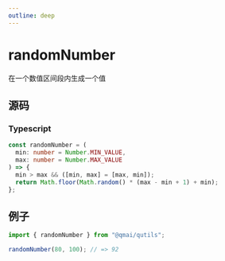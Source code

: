 ```yaml
---
outline: deep
---
```


# randomNumber

在一个数值区间段内生成一个值

## 源码

### Typescript

```typescript
const randomNumber = (
  min: number = Number.MIN_VALUE,
  max: number = Number.MAX_VALUE
) => {
  min > max && ([min, max] = [max, min]);
  return Math.floor(Math.random() * (max - min + 1) + min);
};
```

## 例子

```javascript
import { randomNumber } from "@qmai/qutils";

randomNumber(80, 100); // => 92
```
